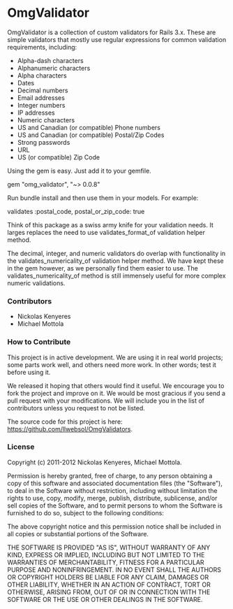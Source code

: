 # OmgValidator

OmgValidator is a collection of custom validators for Rails 3.x. These are simple validators that mostly use regular expressions for common validation requirements, including:

* Alpha-dash characters
* Alphanumeric characters
* Alpha characters
* Dates
* Decimal numbers
* Email addresses
* Integer numbers
* IP addresses
* Numeric characters
* US and Canadian (or compatible) Phone numbers
* US and Canadian (or compatible) Postal/Zip Codes
* Strong passwords
* URL
* US (or compatible) Zip Code

Using the gem is easy. Just add it to your gemfile.

  gem "omg_validator", "~> 0.0.8"

Run bundle install and then use them in your models. For example:

  validates :postal_code, postal_or_zip_code: true

Think of this package as a swiss army knife for your validation needs. It larges replaces the need to use validates_format_of validation helper method. 

The decimal, integer, and numeric validators do overlap with functionality in the validates_numericality_of validation helper method. We have kept these in the gem however, as we personally find them easier to use. The validates_numericality_of method is still immensely useful for more complex numeric validations.

### Contributors

* Nickolas Kenyeres
* Michael Mottola

### How to Contribute

This project is in active development. We are using it in real world projects; some parts work well, and others need more work. In other words; test it before using it.

We released it hoping that others would find it useful. We encourage you to fork the project and improve on it. We would be most gracious if you send a pull request with your modifications. We will include you in the list of contributors unless you request to not be listed. 

The source code for this project is here: https://github.com/llwebsol/OmgValidators. 

### License

Copyright (c) 2011-2012 Nickolas Kenyeres, Michael Mottola.

Permission is hereby granted, free of charge, to any person obtaining a copy of this software and associated documentation files (the "Software"), to deal in the Software without restriction, including without limitation the rights to use, copy, modify, merge, publish, distribute, sublicense, and/or sell copies of the Software, and to permit persons to whom the Software is furnished to do so, subject to the following conditions:

The above copyright notice and this permission notice shall be included in all copies or substantial portions of the Software.

THE SOFTWARE IS PROVIDED "AS IS", WITHOUT WARRANTY OF ANY KIND, EXPRESS OR IMPLIED, INCLUDING BUT NOT LIMITED TO THE WARRANTIES OF MERCHANTABILITY, FITNESS FOR A PARTICULAR PURPOSE AND NONINFRINGEMENT. IN NO EVENT SHALL THE AUTHORS OR COPYRIGHT HOLDERS BE LIABLE FOR ANY CLAIM, DAMAGES OR OTHER LIABILITY, WHETHER IN AN ACTION OF CONTRACT, TORT OR OTHERWISE, ARISING FROM, OUT OF OR IN CONNECTION WITH THE SOFTWARE OR THE USE OR OTHER DEALINGS IN THE SOFTWARE.
